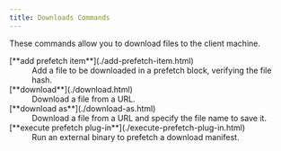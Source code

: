 ```yaml
---
title: Downloads Commands
---
```


These commands allow you to download files to the client machine.

<dl>

  <dt>[**add prefetch item**](./add-prefetch-item.html)</dt>
  <dd>Add a file to be downloaded in a prefetch block, verifying the file hash.</dd>

  <dt>[**download**](./download.html)</dt>
  <dd>Download a file from a URL.</dd>

  <dt>[**download as**](./download-as.html)</dt>
  <dd>Download a file from a URL and specify the file name to save it.</dd>

  <dt>[**execute prefetch plug-in**](./execute-prefetch-plug-in.html)</dt>
  <dd>Run an external binary to prefetch a download manifest.</dd>

</dl>
